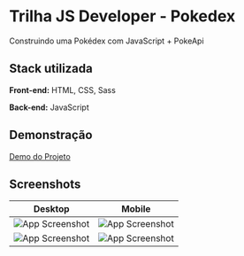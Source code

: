 # Trilha JS Developer - Pokedex

Construindo uma Pokédex com JavaScript + PokeApi

## Stack utilizada

**Front-end:** HTML, CSS, Sass

**Back-end:** JavaScript


## Demonstração

[Demo do Projeto](https://js-developer-pokedex-iota.vercel.app/)


## Screenshots

| Desktop | Mobile |
|---------|--------|
|![App Screenshot](https://imageupload.io/ib/hhPWhaWD3Smdgjs_1694275908.png) | ![App Screenshot](https://imageupload.io/ib/l7HQKs3rydkWSyL_1694275907.jpeg)|
|![App Screenshot](https://imageupload.io/ib/ktVwMTB87pRjmdv_1694275908.png) | ![App Screenshot](https://imageupload.io/ib/o0Li528qfrzig27_1694275907.jpeg)|

